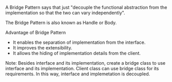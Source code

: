 A Bridge Pattern says that just "decouple the functional abstraction from the implementation so that the two can vary independently".

The Bridge Pattern is also known as Handle or Body.

Advantage of Bridge Pattern
- It enables the separation of implementation from the interface.
- It improves the extensibility.
- It allows the hiding of implementation details from the client.

Note: Besides interface and its implementation, create a bridge class to use interface and its implementation. Client class can use bridge class for its requirements. In this way, interface and implemetation is decoupled.